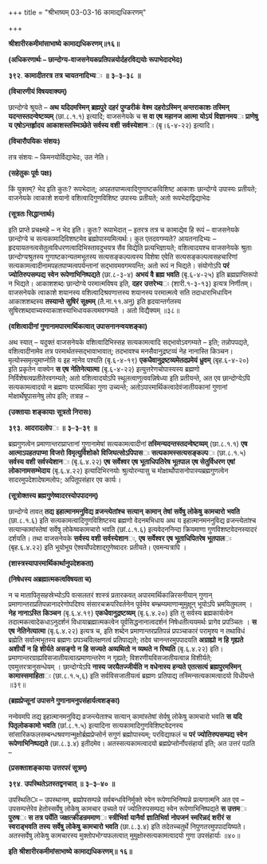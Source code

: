 +++
title = "श्रीभाष्यम् 03-03-16 कामाद्यधिकरणम्"

+++
<div claऽऽ="elementor-widget-container">

**श्रीशारीरकमीमांसाभाष्ये** **कामाद्यधिकरणम्॥१६॥**

**(अधिकरणार्थः – छान्दोग्य-वाजसनेयकप्रतिपन्नयोर्दहरविद्ययोः रूपाभेदादभेदः)**

**३९२**. **कामादीतरत्र** **तत्र** **चायतनादिभ्य**ः **॥** **३**–**३**–**३८** **॥**

**(विचारणीयं विषयवाक्यम्)**

छान्दोग्ये श्रूयते – **अथ** **यदिदमस्मिन्** **ब्रह्मपुरे** **दहरं** **पुण्डरीकं** **वेश्म** **दहरोऽस्मिन् अन्तराकाशः तस्मिन् यदन्तस्तदन्वेष्टव्यम्** (छा.८.१.१) इत्यादि; वाजसनेयके च **स** **वा** **एष** **महानज** **आत्मा** **योऽयं** **विज्ञानमय**ः **प्राणेषु** **य** **एषोऽन्तर्हृादय** **आकाशस्तस्मिञ्छेते** **सर्वस्य** **वशी** **सर्वस्येशान**ः (बृ।६-४-२२) इत्यादि।

**(विचारौपयिकः संशयः)**

तत्र संशयः – किमनयोर्विद्याभेदः, उत नेति।

**(सहेतुकः पूर्वः पक्षः)**

किं युक्तम्? भेद इति कुतः? रूपभेदात्; अपहतपाप्मत्वादिगुणाष्टकविशिष्ट आकाशः छान्दोग्ये उपास्यः प्रतीयते; वाजनेयके त्वाकाशे शयानो वशित्वादिगुणविशिष्ट उपास्यः प्रतीयते; अतो रूपभेदाद्विद्याभेदः

**(सूत्रतः सिद्धान्तार्थः)**

इति प्राप्ते प्रचक्ष्महे – न भेद इति। कुतः? रूपाभेदात् – इतरत्र तत्र च कामाद्येव हि रूपं – वाजसनेयके छान्दोग्ये च सत्यकामादिविशष्टमेव ब्रह्मोपास्यमित्यर्थः। कुत एतदवगम्यते? आयतनादिभ्यः – हृदयायतनत्वसेतुत्वविधरणत्वादिभिस्तावदुभयत्र सैव विद्येति प्रत्यभिज्ञायते; वशित्वादयश्च वाजसनेयके श्रुताः छान्दोग्यश्रुतस्य गुणाष्टकान्यतमभूतस्य सत्यसङ्कल्पत्वस्य विशेषा एवेति सत्यसङ्कल्पत्वसहचारिणां सत्यकामत्वादीनामपहतपाप्मत्वपर्यन्तानां सद्भावमवगमयन्ति; अतो रूपं न भिद्यते। संयोगोऽपि **परं** **ज्योतिरुपसम्पद्य** **स्वेन** **रूपेणाभिनिष्पद्यते** (छा.८-३-४)
**अभयं** **वै** **ब्रह्म** **भवति** (बृ.६-४-२५) इति ब्रह्मप्राप्तिरूपो न भिद्यते। आकाशशब्दः छान्दोग्ये परमात्मविषय इति, **दहर** **उत्तरेभ्य**ः (शारी.१-३-१३) इत्यत्र निर्णीतम्। वाजसनेयके त्वाकाशे शयानस्य वशित्वादिश्रवणात्तस्य शयानस्य परमात्मत्वे सति तदाधाराभिधायिन आकाशशब्दस्य **तस्यान्ते** **सुषिरं** **सूक्ष्मम्** (तै.ना.११.अनु) इति हृदयान्तर्गतस्य सुषिरशब्दवाच्यस्याकाशस्याभिधायकत्वमवगम्यते । अतो विद्यैक्यम् ॥३८॥

**(वशित्वादीनां गुणानामपारमार्थिकत्वात् उपासनानन्वयशङ्का)**

अथ स्यात् – यदुक्तं वाजसनेयके वशित्वादिभिस्सह सत्यकामत्वादि सद्भावोऽवगम्यते – इति; तन्नोपपद्यते, वशित्वादीनामेव तत्र परमार्थतस्सद्भावाभावात्; तदभावश्च मनसैवानुद्रष्टव्यं नेह नानास्ति किञ्चन। मृत्योस्समृत्युमाप्नोति य इह नानेव पश्यति (बृ.६-४-१९) **एकधैवानुद्रष्टव्यमेतदप्रमेयं** **ध्रुवम्** (बृह.६-४-२०) इति प्रकृतेन वाक्येन **स** **एष** **नेतिनेत्यात्मा** (बृ.६-४-२२) इत्युत्तरेणचोपास्यस्य ब्रह्मणो निर्विशेषत्वप्रतीतेरवगम्यते; अतो वशित्वादयोऽपि स्थूलत्वाणुत्ववन्निषेध्या इति प्रतीयन्ते, अत एव छान्दोग्येऽपि सत्यकामत्वादयो न ब्रह्मणः पारमार्थिका गुणा उच्यन्ते; अतोऽपारमार्थिकत्वादेवंजातीयकानां गुणानां मोक्षार्थेषूपासनेषु लोप इति; तत्राह –

**(उक्तायाः शङ्कायाः सूत्रतो निरासः)**

**३९३**. **आदरादलोप**ः **॥** **३**–**३**–**३९** **॥**

ब्रह्मगुणत्वेन प्रमाणान्तराप्राप्तानां गुणानामेषां सत्यकामत्वादीनां
**तस्मिन्यदन्तस्तदन्वेष्टव्यम्** (छा.८.१.१) **एष** **आत्माऽपहतपाप्मा** **विजरो** **विमृत्युर्विशोको** **विजिघत्सोऽपिपास**ः **सत्यकामस्सत्यसङ्कल्प**ः (छा.८.१.५) **सर्वस्य** **वशी** **सर्वस्येशान**ः (बृ.६.४.२२) **एष** **सर्वेश्वर** **एष** **भूताधिपतिरेष** **भूतपाल** **एष** **सेतुर्विधरण** **एषां** **लोकानामसम्भेदाय** (बृ.६.४.२२) इत्यादिभिरनयोः श्रुत्योरन्यासु च मोक्षार्थोपासनोपास्यब्रह्मगुणत्वेन सादरमुपदेशादेषामलोपः; अपितूपसंहार एव कार्यः।

**(सूत्रोक्तस्य ब्रह्मगुणेष्वादरस्योपपादनम्)**

छान्दोग्ये तावत् **तद्य** **इहात्मानमनुविद्य** **व्रजन्त्येतांश्च** **सत्यान्** **कामान्** **तेषां** **सर्वेषु** **लोकेषु** **कामचारो** **भवति** (छा.८.१.६) इति सत्यकामत्वादिगुणविशिष्टस्य ब्रह्मणो वेदनमभिधाय
अथ य इहात्मानमननुविद्य व्रजन्त्येतांश्च सत्यान्कामांस्तेषां सर्वेषु लोकेष्वकामचारो भवति (छां.८.१.६) इत्यवेदननिन्दा क्रियमाणा गुणविशष्टवेदनस्यादरं दर्शयति। तथा वाजसनेयके **सर्वस्य** **वशी** **सर्वस्येशान**ः, **एष** **सर्वेश्वर** **एष** **भूताधिपितरेष** **भूतपाल**ः (बृह.६.४.२२) इति भूयोभूय ऐश्वर्योपदेशाद्गुणेष्वादरः प्रतीयते। एवमन्यत्रापि ।

**(शास्त्रस्यापारमार्थिकार्थानुपदेशकता)**

**(निषेधस्य अब्रह्मात्मकत्वविषयता च)**

न च मातापितृसहस्रेभ्योऽपि वत्सलतरं शास्त्रं प्रतारकवत् अपारमार्थिकान्निरसनीयान् गुणान् प्रमाणान्तराप्रतिपन्नानादरेणोपदिश्य संसारचक्रपरिवर्तनेन पूर्वमेव बम्भ्रम्यमाणान्मुमुक्षून् भूयोऽपि भ्रमयितुमलम् । **नेह** **नानाऽस्ति** **किञ्चन** (बृ.६.४.१९)
**एकधैवानुद्रष्टव्यम्** (बृ.६.४.२०) इति तु सर्वस्य ब्रह्मकार्यत्वेन तदात्मकत्वादेकधाऽनुदर्शनं विधायाब्रह्मात्मकत्वेन पूर्वसिद्धनानात्वदर्शनं निषेधतीत्ययमर्थः प्रागेव प्रपञ्चितः । **स** **एष** **नेतिनेत्यात्मा** (बृ.६.४.२२) इत्यत्र च, इति शब्देन प्रमाणान्तरप्रतिपन्नं प्रपञ्चाकारं परामृश्य न तथाविधं ब्रह्मेति सर्वात्मभूतस्य ब्रह्मणः प्रपञ्चविलक्षणत्वं प्रतिपाद्यते; तदेव चानन्तरमुपपादयति **अग्राह्यो** **न** **हि** **गृह्यते** **अशीर्यो** **न** **हि** **शीर्यते** **असङ्गो** **न** **हि** **सज्यते** **अव्यथितो** **न** **व्यथते** **न** **रिष्यति** (बृ.६.४.२२) इति। प्रमाणान्तरग्राह्यविसजातीयत्वात्प्रमाणान्तरेण न गृह्यते; विशरणीयविसजातीयत्वान्न विशीर्यते; एवमुत्तरत्रानुसन्धेयम् । छान्दोग्येऽपि
**नास्य** **जरयैतज्जीर्यति** **न** **वधेनास्य** **हन्यते** **एतत्सत्यं** **ब्रह्मपुरमस्मिन्** **कामास्समाहिता**ः (छा.८.१.५,६) इति सर्वविसजातीयत्वं ब्रह्मणः प्रतिपाद्य तस्मिन्सत्यकामत्वादयो विधीयन्ते ॥३९॥

**(ब्रह्मप्रेप्सूनां उपासने गुणानामनुपसंहार्यत्वशङ्का)**

नन्वेवमपि तद्य इहात्मानमनुविद्य व्रजन्त्येताश्च सत्यान् कामांस्तेषां सेर्वषु लोकेषु कामचारो भवति **स** **यदि** **पितृलोककामो** **भवति** (छां.८.१.५) इत्यादिना सत्यकामादिगुणविशिष्टवेदनस्य सांसारिकफलसम्बन्धश्रवणान्मुक्षोर्ब्रह्मप्रेप्सोर्न सगुणं ब्रह्मोपास्यम्; परविद्याफलं च **परं** **ज्योतिरुपसम्पद्य** **स्वेन** **रूपेणाभिनिष्पद्यते** (छा.८.३.४) इतीदमेव। अतस्सत्यकामत्वादयो ब्रह्मप्रेप्सोर्नोपसंहार्या इति; अत उत्तरं पठति –

**(प्रसक्ताशङ्कायाः उत्तरपरं सूत्रम्)**

**३९४**. **उपस्थितेऽतस्तद्वनचात्** **॥** **३**–**३**–**४०** **॥**

उपस्थिति**ः** – उपस्थानम्, ब्रह्मोपसम्पन्ने सर्वबन्धविनिर्मुक्ते स्वेन रूपेणाभिनिष्पन्ने प्रत्यगात्मनि अत एव – उपसम्पत्तेरेव हेतोस्सर्वेषु लोकेषु कामचार उच्यते परं ज्योतिरुपसम्पद्य स्वेन रूपेणाभिनिष्पद्यते **स** **उत्तम**ः **पुरुष**ः **स** **तत्र** **पर्येति** **जक्षत्क्रीडन्रममाण**ः **स्त्रीभिर्वा** **यानैर्वा** **ज्ञातिभिर्वा** **नोपजनं** **स्मरिन्नदं** **शरीरं** **स** **स्वराड्भवति** **तस्य** **सर्वेषु** **लोकेषु** **कामचारो** **भवति** (छा.८.३.४) इति तदेतच्चतुर्थे निपुणतरमुपपादयिष्यते। अतस्सर्वेषु लोकेषु कामचारस्य मुक्तोपभोग्यफलत्वात् मुमुक्षोस्सत्यकामत्वादयो गुणा उपसंहार्याः ॥४०॥

**इति** **श्रीशारीरकमीमांसाभाष्ये** **कामाद्यधिकरणम्॥** **१६॥**

</div>
